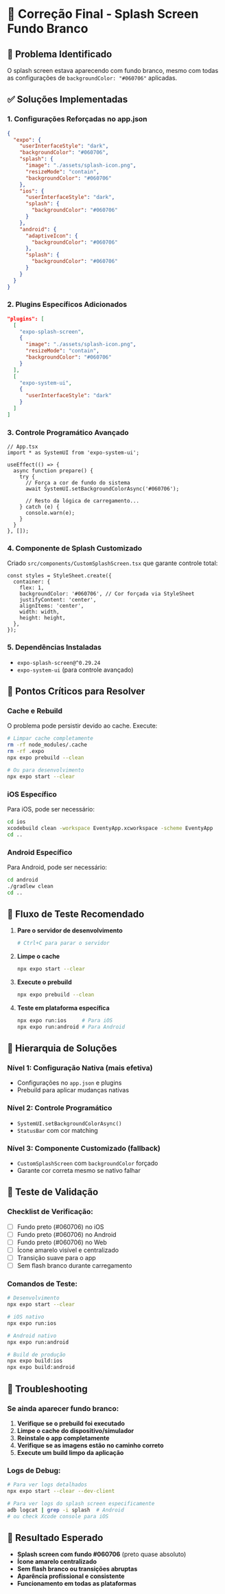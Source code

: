 # 🔧 Correção Final - Splash Screen Fundo Branco

## 🎯 Problema Identificado
O splash screen estava aparecendo com fundo branco, mesmo com todas as configurações de `backgroundColor: "#060706"` aplicadas.

## ✅ Soluções Implementadas

### 1. **Configurações Reforçadas no app.json**
```json
{
  "expo": {
    "userInterfaceStyle": "dark",
    "backgroundColor": "#060706",
    "splash": {
      "image": "./assets/splash-icon.png",
      "resizeMode": "contain",
      "backgroundColor": "#060706"
    },
    "ios": {
      "userInterfaceStyle": "dark",
      "splash": {
        "backgroundColor": "#060706"
      }
    },
    "android": {
      "adaptiveIcon": {
        "backgroundColor": "#060706"
      },
      "splash": {
        "backgroundColor": "#060706"
      }
    }
  }
}
```

### 2. **Plugins Específicos Adicionados**
```json
"plugins": [
  [
    "expo-splash-screen",
    {
      "image": "./assets/splash-icon.png",
      "resizeMode": "contain",
      "backgroundColor": "#060706"
    }
  ],
  [
    "expo-system-ui",
    {
      "userInterfaceStyle": "dark"
    }
  ]
]
```

### 3. **Controle Programático Avançado**
```tsx
// App.tsx
import * as SystemUI from 'expo-system-ui';

useEffect(() => {
  async function prepare() {
    try {
      // Força a cor de fundo do sistema
      await SystemUI.setBackgroundColorAsync('#060706');
      
      // Resto da lógica de carregamento...
    } catch (e) {
      console.warn(e);
    }
  }
}, []);
```

### 4. **Componente de Splash Customizado**
Criado `src/components/CustomSplashScreen.tsx` que garante controle total:

```tsx
const styles = StyleSheet.create({
  container: {
    flex: 1,
    backgroundColor: '#060706', // Cor forçada via StyleSheet
    justifyContent: 'center',
    alignItems: 'center',
    width: width,
    height: height,
  },
});
```

### 5. **Dependências Instaladas**
- `expo-splash-screen@^0.29.24`
- `expo-system-ui` (para controle avançado)

## 🚨 Pontos Críticos para Resolver

### Cache e Rebuild
O problema pode persistir devido ao cache. Execute:
```bash
# Limpar cache completamente
rm -rf node_modules/.cache
rm -rf .expo
npx expo prebuild --clean

# Ou para desenvolvimento
npx expo start --clear
```

### iOS Específico
Para iOS, pode ser necessário:
```bash
cd ios
xcodebuild clean -workspace EventyApp.xcworkspace -scheme EventyApp
cd ..
```

### Android Específico
Para Android, pode ser necessário:
```bash
cd android
./gradlew clean
cd ..
```

## 🔄 Fluxo de Teste Recomendado

1. **Pare o servidor de desenvolvimento**
   ```bash
   # Ctrl+C para parar o servidor
   ```

2. **Limpe o cache**
   ```bash
   npx expo start --clear
   ```

3. **Execute o prebuild**
   ```bash
   npx expo prebuild --clean
   ```

4. **Teste em plataforma específica**
   ```bash
   npx expo run:ios     # Para iOS
   npx expo run:android # Para Android
   ```

## 🎨 Hierarquia de Soluções

### Nível 1: Configuração Nativa (mais efetiva)
- Configurações no `app.json` e plugins
- Prebuild para aplicar mudanças nativas

### Nível 2: Controle Programático
- `SystemUI.setBackgroundColorAsync()`
- `StatusBar` com cor matching

### Nível 3: Componente Customizado (fallback)
- `CustomSplashScreen` com `backgroundColor` forçado
- Garante cor correta mesmo se nativo falhar

## 📱 Teste de Validação

### Checklist de Verificação:
- [ ] Fundo preto (#060706) no iOS
- [ ] Fundo preto (#060706) no Android  
- [ ] Fundo preto (#060706) no Web
- [ ] Ícone amarelo visível e centralizado
- [ ] Transição suave para o app
- [ ] Sem flash branco durante carregamento

### Comandos de Teste:
```bash
# Desenvolvimento
npx expo start --clear

# iOS nativo
npx expo run:ios

# Android nativo  
npx expo run:android

# Build de produção
npx expo build:ios
npx expo build:android
```

## 🔧 Troubleshooting

### Se ainda aparecer fundo branco:

1. **Verifique se o prebuild foi executado**
2. **Limpe o cache do dispositivo/simulador**
3. **Reinstale o app completamente**
4. **Verifique se as imagens estão no caminho correto**
5. **Execute um build limpo da aplicação**

### Logs de Debug:
```bash
# Para ver logs detalhados
npx expo start --clear --dev-client

# Para ver logs do splash screen especificamente
adb logcat | grep -i splash  # Android
# ou check Xcode console para iOS
```

## 🎯 Resultado Esperado

- **Splash screen com fundo #060706** (preto quase absoluto)
- **Ícone amarelo centralizado** 
- **Sem flash branco ou transições abruptas**
- **Aparência profissional e consistente**
- **Funcionamento em todas as plataformas** 